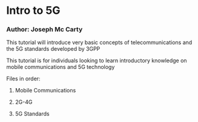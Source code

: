# Intro to 5G

### Author: Joseph Mc Carty

This tutorial will introduce very basic concepts of telecommunications and the 5G standards developed by 3GPP

This tutorial is for individuals looking to learn introductory knowledge on mobile communications and 5G technology

Files in order:

1. Mobile Communications

2. 2G-4G

3. 5G Standards
